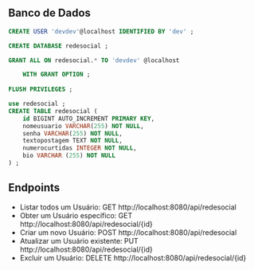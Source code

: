 ## Banco de Dados
~~~sql
CREATE USER 'devdev'@localhost IDENTIFIED BY 'dev' ;

CREATE DATABASE redesocial ;

GRANT ALL ON redesocial.* TO 'devdev' @localhost

    WITH GRANT OPTION ;
    
FLUSH PRIVILEGES ;

use redesocial ;
CREATE TABLE redesocial (
    id BIGINT AUTO_INCREMENT PRIMARY KEY,
    nomeusuario VARCHAR(255) NOT NULL,
    senha VARCHAR(255) NOT NULL,
    textopostagem TEXT NOT NULL,
    numerocurtidas INTEGER NOT NULL,
    bio VARCHAR (255) NOT NULL
) ;
~~~

## Endpoints

- Listar todos um Usuário: GET http://localhost:8080/api/redesocial
- Obter um Usuário específico: GET http://localhost:8080/api/redesocial/{id}
- Criar um novo Usuário: POST http://localhost:8080/api/redesocial
- Atualizar um Usuário existente: PUT http://localhost:8080/api/redesocial/{id}
- Excluir um Usuário: DELETE http://localhost:8080/api/redesocial/{id}
